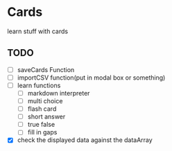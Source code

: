 # Cards
 learn stuff with cards

## TODO
- [ ] saveCards Function
- [ ] importCSV function(put in modal box or something)
- [ ] learn functions
    - [ ] markdown interpreter
    - [ ] multi choice
    - [ ] flash card
    - [ ] short answer
    - [ ] true false
    - [ ] fill in gaps
- [x] check the displayed data against the dataArray